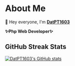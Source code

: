 # About Me

👋 Hey everyone, I'm <b>[DatPT1603](https://me.datpt.dev)</b> <br>

<b>✨Php Web Developer✨</b>

## GitHub Streak Stats

[![DatPT1603's GitHub stats](https://github-readme-stats.vercel.app/api?username=datpt1603)](https://github.com/anuraghazra/github-readme-stats)
